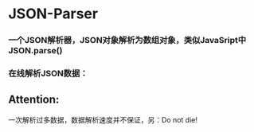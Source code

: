 # JSON-Parser

### 一个JSON解析器，JSON对象解析为数组对象，类似JavaSript中JSON.parse()
### 在线解析JSON数据：

## Attention:
一次解析过多数据，数据解析速度并不保证，另：Do not die!